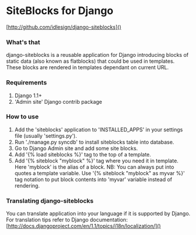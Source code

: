 SiteBlocks for Django
=======================================
[http://github.com/idlesign/django-siteblocks]()

### What's that ###

django-siteblocks is a reusable application for Django introducing blocks of static data (also known as flatblocks) that could be used in templates. These blocks are rendered in templates dependant on current URL.


### Requirements ###

1.  Django 1.1+
2. 'Admin site' Django contrib package


### How to use ###

1. Add the 'siteblocks' application to 'INSTALLED_APPS' in your settings file (usually 'settings.py').
2. Run './manage.py syncdb' to install siteblocks table into database.
3. Go to Django Admin site and add some site blocks.
4. Add '{% load siteblocks %}' tag to the top of a template.
5. Add '{% siteblock "myblock" %}' tag where you need it in template. Here 'myblock' is the alias of a block. NB: You can always put into quotes a template variable.
  Use '{% siteblock "myblock" as myvar %}' tag notation to put block contents into 'myvar' variable instead of rendering.


### Translating django-siteblocks ###

You can translate application into your language if it is supported by Django.  
For translation tips refer to Django documentation: [http://docs.djangoproject.com/en/1.1/topics/i18n/localization/]()
